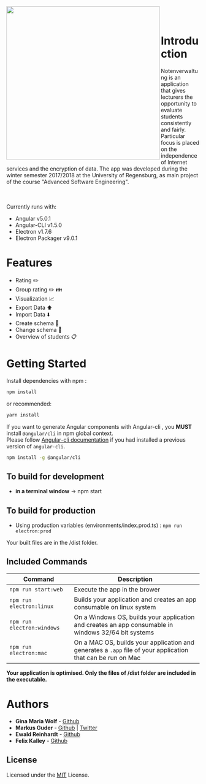 <a>
<img align="left" src="https://i.imgur.com/DAMWNib.png" width="400px" alt="" />
</a><br><br>

# Introduction
Notenverwaltung is an application that gives lecturers the opportunity to evaluate students consistently and fairly. Particular focus is placed on the independence of Internet services and the encryption of data. 
The app was developed during the winter semester 2017/2018 at the University of Regensburg, as main project of the course "Advanced Software Engineering".
<br><br>
<a>
<img align="left" src="https://i.imgur.com/yKiF0x9.jpg" alt="" />
</a><br>

Currently runs with:

- Angular v5.0.1
- Angular-CLI v1.5.0
- Electron v1.7.6
- Electron Packager v9.0.1

# Features

- Rating :pencil2:
- Group rating :pencil2: :family:
- Visualization :chart_with_upwards_trend:
- Export Data :arrow_up:
- Import Data :arrow_down:
- Create schema :memo:
- Change schema :pencil:
- Overview of students :clipboard:

# Getting Started

Install dependencies with npm :

``` bash
npm install
```
or recommended:
``` bash
yarn install
```

If you want to generate Angular components with Angular-cli , you **MUST** install `@angular/cli` in npm global context.  
Please follow [Angular-cli documentation](https://github.com/angular/angular-cli) if you had installed a previous version of `angular-cli`.

``` bash
npm install -g @angular/cli
```

## To build for development

- **in a terminal window** -> npm start  

## To build for production

- Using production variables (environments/index.prod.ts) :  `npm run electron:prod`

Your built files are in the /dist folder.

## Included Commands

|Command|Description|
|--|--|
|`npm run start:web`| Execute the app in the brower |
|`npm run electron:linux`| Builds your application and creates an app consumable on linux system |
|`npm run electron:windows`| On a Windows OS, builds your application and creates an app consumable in windows 32/64 bit systems |
|`npm run electron:mac`|  On a MAC OS, builds your application and generates a `.app` file of your application that can be run on Mac |

**Your application is optimised. Only the files of /dist folder are included in the executable.**


# Authors

* **Gina Maria Wolf** - [Github](https://github.com/GiMaWolf) 
* **Markus Guder** - [Github](https://github.com/marc101101) | [Twitter](https://twitter.com/Markus_Guder)
* **Ewald Reinhardt** - [Github](https://github.com/Owlwald)
* **Felix Kalley** - [Github](https://github.com/FelixKalley)


## License

Licensed under the [MIT](LICENSE.txt) License.
